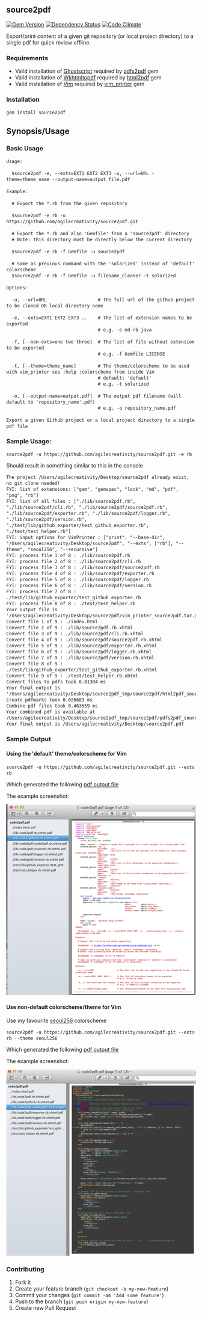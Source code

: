 ## source2pdf

[![Gem Version](https://badge.fury.io/rb/source2pdf.svg)][gem]
[![Dependency Status](https://gemnasium.com/agilecreativity/source2pdf.png)][gemnasium]
[![Code Climate](https://codeclimate.com/github/agilecreativity/source2pdf.png)][codeclimate]

[gem]: http://badge.fury.io/rb/source2pdf
[gemnasium]: https://gemnasium.com/agilecreativity/source2pdf
[codeclimate]: https://codeclimate.com/github/agilecreativity/source2pdf

Export/print content of a given git repository (or local project directory) to a single pdf for quick review offline.

### Requirements

- Valid installation of [Ghostscript][] required by [pdfs2pdf][] gem
- Valid installation of [Wkhtmltopdf][] required by [html2pdf][] gem
- Valid installation of [Vim][] required by [vim_printer][] gem

### Installation

```
gem install source2pdf
```

## Synopsis/Usage

### Basic Usage

```shell
Usage:

  $source2pdf -e, --exts=EXT1 EXT2 EXT3 -u, --url=URL -theme=theme_name --output-name=output_file.pdf

Example:

  # Export the *.rb from the given repository

  $source2pdf -e rb -u https://github.com/agilecreativity/source2pdf.git

  # Export the *.rb and also 'Gemfile' from a 'source2pdf' directory
  # Note: this directory must be directly below the current directory

  $source2pdf -e rb -f Gemfile -u source2pdf

  # Same as previous command with the 'solarized' instead of 'default' colorscheme
  $source2pdf -e rb -f Gemfile -u filename_cleaner -t solarized

Options:

  -u, --url=URL                   # The full url of the github project to be cloned OR local directory name

  -e, --exts=EXT1 EXT2 EXT3 ..    # The list of extension names to be exported
                                  # e.g. -e md rb java

  -f, [--non-exts=one two three]  # The list of file without extension to be exported
                                  # e.g. -f Gemfile LICENSE

  -t, [--theme=theme_name]        # The theme/colorscheme to be used with vim_printer see :help :colorscheme from inside Vim
                                  # default: 'default'
                                  # e.g. -t solarized

  -o, [--output-name=output.pdf]  # The output pdf filename (will default to 'repository_name'.pdf)
                                  # e.g. -o repository_name.pdf

Export a given Github project or a local project directory to a single pdf file

```

### Sample Usage:

```shell
source2pdf -u https://github.com/agilecreativity/source2pdf.git -e rb
```

Should result in something similar to this in the console

```
The project /Users/agilecreativity/Desktop/source2pdf already exist, no git clone needed!
FYI: list of extensions: ["gem", "gemspec", "lock", "md", "pdf", "png", "rb"]
FYI: list of all files : ["./lib/source2pdf.rb", "./lib/source2pdf/cli.rb", "./lib/source2pdf/source2pdf.rb", "./lib/source2pdf/exporter.rb", "./lib/source2pdf/logger.rb", "./lib/source2pdf/version.rb", "./test/lib/github_exporter/test_github_exporter.rb", "./test/test_helper.rb"]
FYI: input options for VimPrinter : ["print", "--base-dir", "/Users/agilecreativity/Desktop/source2pdf", "--exts", ["rb"], "--theme", "seoul256", "--recursive"]
FYI: process file 1 of 8 : ./lib/source2pdf.rb
FYI: process file 2 of 8 : ./lib/source2pdf/cli.rb
FYI: process file 3 of 8 : ./lib/source2pdf/source2pdf.rb
FYI: process file 4 of 8 : ./lib/source2pdf/exporter.rb
FYI: process file 5 of 8 : ./lib/source2pdf/logger.rb
FYI: process file 6 of 8 : ./lib/source2pdf/version.rb
FYI: process file 7 of 8 : ./test/lib/github_exporter/test_github_exporter.rb
FYI: process file 8 of 8 : ./test/test_helper.rb
Your output file is '/Users/agilecreativity/Desktop/source2pdf/vim_printer_source2pdf.tar.gz'
Convert file 1 of 9 : ./index.html
Convert file 2 of 9 : ./lib/source2pdf.rb.xhtml
Convert file 3 of 9 : ./lib/source2pdf/cli.rb.xhtml
Convert file 4 of 9 : ./lib/source2pdf/source2pdf.rb.xhtml
Convert file 5 of 9 : ./lib/source2pdf/exporter.rb.xhtml
Convert file 6 of 9 : ./lib/source2pdf/logger.rb.xhtml
Convert file 7 of 9 : ./lib/source2pdf/version.rb.xhtml
Convert file 8 of 9 : ./test/lib/github_exporter/test_github_exporter.rb.xhtml
Convert file 9 of 9 : ./test/test_helper.rb.xhtml
Convert files to pdfs took 8.01304 ms
Your final output is '/Users/agilecreativity/Desktop/source2pdf_tmp/source2pdf/html2pdf_source2pdf.tar.gz'
Create pdfmarks took 0.026689 ms
Combine pdf files took 0.463659 ms
Your combined pdf is available at /Users/agilecreativity/Desktop/source2pdf_tmp/source2pdf/pdfs2pdf_source2pdf.pdf
Your final output is /Users/agilecreativity/Desktop/source2pdf.pdf
```

### Sample Output

#### Using the 'default' theme/colorscheme for Vim

```shell
source2pdf -u https://github.com/agilecreativity/source2pdf.git --exts rb
```

Which generated the following [pdf output file](https://github.com/agilecreativity/source2pdf/raw/master/samples/source2pdf_default_colorscheme.pdf)

The example screenshot:

![](https://github.com/agilecreativity/source2pdf/raw/master/samples/source2pdf_default_colorscheme.png)

#### Use non-default colorscheme/theme for Vim

Use my favourite [seoul256][] colorscheme

```shell
source2pdf -u https://github.com/agilecreativity/source2pdf.git --exts rb --theme seoul256
```

Which generated the following [pdf output file](https://github.com/agilecreativity/source2pdf/raw/master/samples/source2pdf_seoul256_colorscheme.pdf)

The example screenshot:

![](https://github.com/agilecreativity/source2pdf/raw/master/samples/source2pdf_seoul256_colorscheme.png)

### Contributing

1. Fork it
2. Create your feature branch (`git checkout -b my-new-feature`)
3. Commit your changes (`git commit -am 'Add some feature'`)
4. Push to the branch (`git push origin my-new-feature`)
5. Create new Pull Request

[thor]: https://github.com/erikhuda/thor
[minitest]: https://github.com/seattlerb/minitest
[yard]: https://github.com/lsegal/yard
[pry]: https://github.com/pry/pry
[rubocop]: https://github.com/bbatsov/rubocop
[grit]: https://github.com/mojombo/grit
[Ghostscript]: http://ghostscript.com/doc/current/Install.htm
[Wkhtmltopdf]: https://github.com/pdfkit/pdfkit/wiki/Installing-WKHTMLTOPDF
[Vim]: http://www.vim.org
[vim_printer]: https://github.com/agilecreativity/vim_printer
[pdfs2pdf]: https://github.com/agilecreativity/pdfs2pdf
[html2pdf]: https://github.com/agilecreativity/html2pdf
[monokai]: https://github.com/lsdr/monokai
[seoul256]: https://github.com/junegunn/seoul256.vim
